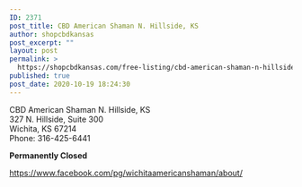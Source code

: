 ```yaml
---
ID: 2371
post_title: CBD American Shaman N. Hillside, KS
author: shopcbdkansas
post_excerpt: ""
layout: post
permalink: >
  https://shopcbdkansas.com/free-listing/cbd-american-shaman-n-hillside-ks/
published: true
post_date: 2020-10-19 18:24:30
---
```

<!-- wp:paragraph -->
<p>CBD American Shaman N. Hillside, KS <br>327 N. Hillside, Suite 300 <br>Wichita, KS 67214 <br>Phone: 316-425-6441 </p>
<!-- /wp:paragraph -->

<!-- wp:paragraph {"align":"center"} -->
<p class="has-text-align-center"><strong>Permanently Closed</strong> </p>
<!-- /wp:paragraph -->

<!-- wp:paragraph -->
<p><a href="https://www.facebook.com/pg/wichitaamericanshaman/about/">https://www.facebook.com/pg/wichitaamericanshaman/about/</a> </p>
<!-- /wp:paragraph -->

<!-- wp:paragraph -->
<p></p>
<!-- /wp:paragraph -->